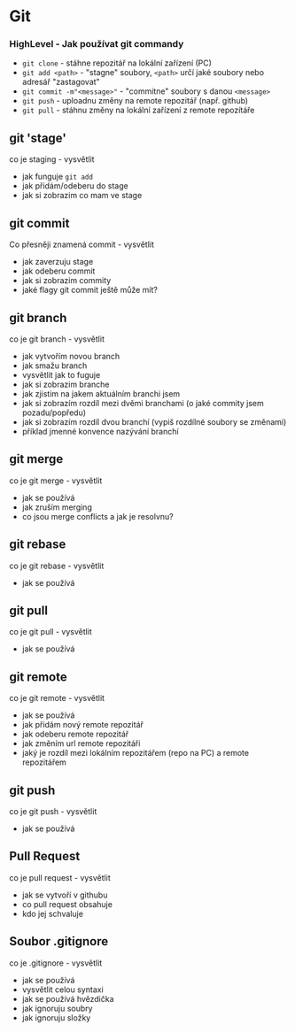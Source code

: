 # Git

### HighLevel - Jak používat git commandy

- `git clone` - stáhne repozitář na lokální zařízení (PC)
- `git add <path>` - "stagne" soubory, `<path>` určí jaké soubory nebo adresář "zastagovat"
- `git commit -m"<message>"` - "commitne" soubory s danou `<message>`
- `git push` - uploadnu změny na remote repozitář (např. github)
- `git pull` - stáhnu změny na lokální zařízení z remote repozítáře

## git 'stage'

co je staging - vysvětlit
- jak funguje `git add`
- jak přidám/odeberu do stage
- jak si zobrazim co mam ve stage

## git commit

Co přesněji znamená commit - vysvětlit
- jak zaverzuju stage
- jak odeberu commit
- jak si zobrazim commity
- jaké flagy git commit ještě může mít?

## git branch

co je git branch - vysvětlit
- jak vytvořím novou branch
- jak smažu branch
- vysvětlit jak to fuguje
- jak si zobrazim branche
- jak zjistim na jakem aktuálním branchi jsem
- jak si zobrazím rozdíl mezi dvěmi branchami (o jaké commity jsem pozadu/popředu)
- jak si zobrazím rozdíl dvou branchí (vypiš rozdílné soubory se změnami)
- příklad jmenné konvence nazývání branchí

## git merge

co je git merge - vysvětlit
- jak se používá
- jak zruším merging
- co jsou merge conflicts a jak je resolvnu?

## git rebase

co je git rebase - vysvětlit
- jak se používá 

## git pull

co je git pull - vysvětlit
- jak se používá

## git remote

co je git remote - vysvětlit
- jak se používá
- jak přidám nový remote repozitář
- jak odeberu remote repozitář
- jak změním url remote repozitáři
- jaký je rozdíl mezi lokálním repozitářem (repo na PC) a remote repozitářem

## git push

co je git push - vysvětlit
- jak se používá

## Pull Request

co je pull request - vysvětlit
- jak se vytvoří v githubu
- co pull request obsahuje
- kdo jej schvaluje

## Soubor .gitignore

co je .gitignore - vysvětlit
- jak se používá
- vysvětlit celou syntaxi
- jak se používá hvězdička
- jak ignoruju soubry
- jak ignoruju složky